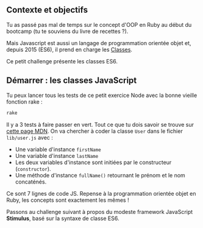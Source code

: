 ## Contexte et objectifs

Tu as passé pas mal de temps sur le concept d'OOP en Ruby au début du bootcamp (tu te souviens du livre de recettes ?).

Mais Javascript est aussi un langage de programmation orientée objet et, depuis 2015 (ES6), il prend en charge les [Classes](https://developer.mozilla.org/en-US/docs/Web/JavaScript/Reference/Classes).

Ce petit challenge présente les classes ES6.

## Démarrer : les classes JavaScript

Tu peux lancer tous les tests de ce petit exercice Node avec la bonne vieille fonction rake :

```bash
rake
```

Il y a 3 tests à faire passer en vert. Tout ce que tu dois savoir se trouve sur [cette page MDN](https://developer.mozilla.org/en-US/docs/Web/JavaScript/Reference/Classes). On va chercher à coder la classe `User` dans le fichier `lib/user.js` avec :

- Une variable d'instance `firstName`
- Une variable d'instance `lastName`
- Les deux variables d'instance sont initiées par le constructeur (`constructor`).
- Une méthode d'instance `fullName()` retournant le prénom et le nom concaténés.

Ce sont 7 lignes de code JS. Repense à la programmation orientée objet en Ruby, les concepts sont exactement les mêmes !

Passons au challenge suivant à propos du modeste framework JavaScript **Stimulus**, basé sur la syntaxe de classe ES6.

